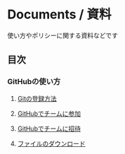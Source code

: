 # Documents / 資料
使い方やポリシーに関する資料などです

## 目次

### GitHubの使い方

1. [Gitの登録方法](src/git登録.md)

2. [GitHubでチームに参加](src/gitチームに参加.md)

3. [GitHubでチームに招待](src/gitチームに招待.md)

4. [ファイルのダウンロード](src/ダウンロード.md)